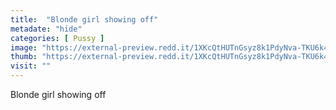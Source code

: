 ```yaml
---
title:  "Blonde girl showing off"
metadate: "hide"
categories: [ Pussy ]
image: "https://external-preview.redd.it/1XKcQtHUTnGsyz8k1PdyNva-TKU6k4qi3b8_c5PhjtQ.jpg?auto=webp&s=41c520016534317f9fd21c24ca9a4eaab2ac7e6c"
thumb: "https://external-preview.redd.it/1XKcQtHUTnGsyz8k1PdyNva-TKU6k4qi3b8_c5PhjtQ.jpg?width=320&crop=smart&auto=webp&s=f401a65e0c2836c3af2232c00feca8b8660ca1ab"
visit: ""
---
```

Blonde girl showing off
